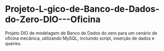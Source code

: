 # Projeto-L-gico-de-Banco-de-Dados-do-Zero-DIO---Oficina
Projeto DIO de modelagem de Banco de Dados do zero para um cenário de oficina mecânica, utilizando MySQL, incluindo script, inserção de dados e queries.

